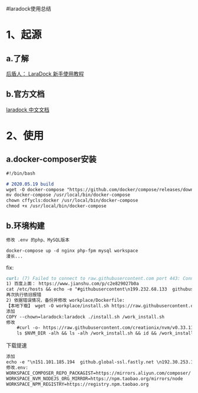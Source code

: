 #laradock使用总结


1、起源
====
a.了解
----
[后盾人： LaraDock 新手使用教程](https://www.houdunren.com/topic/729) 

b.官方文档
----
[laradock 中文文档](https://laradock-docs.linganmin.cn/zh/getting-started/#%E8%A6%81%E6%B1%82)

2、使用
====
a.docker-composer安装
----
```markdown
#!/bin/bash

# 2020.05.19 build
wget -O docker-compose "https://github.com/docker/compose/releases/download/1.26.0-rc4/docker-compose-Linux-x86_64"
mv docker-compose /usr/local/bin/docker-compose
chown cffycls:docker /usr/local/bin/docker-compose
chmod +x /usr/local/bin/docker-compose
```
b.环境构建
----
```markdown
修改 .env 的php、MySQL版本

docker-compose up -d nginx php-fpm mysql workspace
漫长...
```
fix:
```markdown
curl: (7) Failed to connect to raw.githubusercontent.com port 443: Connection refused
1) 百度上面： https://www.jianshu.com/p/c2e829027b0a
cat /etc/hosts && echo -e "#githubusercontent\n199.232.68.133  githubusercontent.com\n">>/etc/hosts
再次执行依旧报错
2) 依据错误情况，备份并修改 workplace/Dockerfile:
【本地下载】 wget -O workplace/install.sh https://raw.githubusercontent.com/creationix/nvm/v0.33.11/install.sh
添加
COPY --chown=laradock:laradock ./install.sh /work_install.sh
修改
    #curl -o- https://raw.githubusercontent.com/creationix/nvm/v0.33.11/install.sh | bash \
    ls $NVM_DIR -alh && ls -alh /work_install.sh && id && /work_install.sh \
```
下载提速
```markdown
添加
echo -e "\n151.101.185.194  github.global-ssl.fastly.net \n192.30.253.112 github.com\n" >> /etc/hosts \
修改.env:
WORKSPACE_COMPOSER_REPO_PACKAGIST=https://mirrors.aliyun.com/composer/
WORKSPACE_NVM_NODEJS_ORG_MIRROR=https://npm.taobao.org/mirrors/node
WORKSPACE_NPM_REGISTRY=https://registry.npm.taobao.org
```
